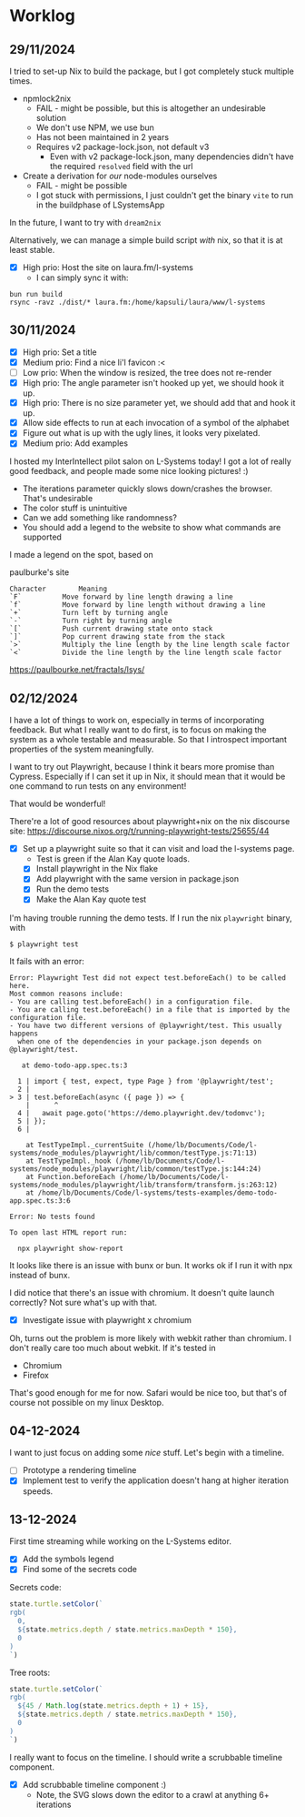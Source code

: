 # Worklog

## 29/11/2024

I tried to set-up Nix to build the package, but I got completely stuck multiple times.

- npmlock2nix
  - FAIL - might be possible, but this is altogether an undesirable solution
  - We don't use NPM, we use bun
  - Has not been maintained in 2 years
  - Requires v2 package-lock.json, not default v3
    - Even with v2 package-lock.json, many dependencies didn't have the required `resolved` field with the url
- Create a derivation for _our_ node-modules ourselves
  - FAIL - might be possible
  - I got stuck with permissions, I just couldn't get the binary `vite` to run in the buildphase of LSystemsApp

In the future, I want to try with `dream2nix`

Alternatively, we can manage a simple build script _with_ nix, so that it is at least stable.

- [x] High prio: Host the site on laura.fm/l-systems
  - I can simply sync it with:
```shell
bun run build
rsync -ravz ./dist/* laura.fm:/home/kapsuli/laura/www/l-systems 
```

## 30/11/2024

- [x] High prio: Set a title
- [x] Medium prio: Find a nice li'l favicon :<
- [ ] Low prio: When the window is resized, the tree does not re-render
- [x] High prio: The angle parameter isn't hooked up yet, we should hook it up.
- [x] High prio: There is no size parameter yet, we should add that and hook it up.
- [x] Allow side effects to run at each invocation of a symbol of the alphabet
- [x] Figure out what is up with the ugly lines, it looks very pixelated.
- [x] Medium prio: Add examples

I hosted my InterIntellect pilot salon on L-Systems today! I got a lot of really good feedback, and people made some
nice looking pictures! :)

- The iterations parameter quickly slows down/crashes the browser. That's undesirable
- The color stuff is unintuitive
- Can we add something like randomness?
- You should add a legend to the website to show what commands are supported

I made a legend on the spot, based on

paulburke's site

```
Character        Meaning
`F`	         Move forward by line length drawing a line
`f`	         Move forward by line length without drawing a line
`+`	         Turn left by turning angle
`-`	         Turn right by turning angle
`[`	         Push current drawing state onto stack
`]`	         Pop current drawing state from the stack
`>`	         Multiply the line length by the line length scale factor
`<`	         Divide the line length by the line length scale factor
```

https://paulbourke.net/fractals/lsys/

## 02/12/2024

I have a lot of things to work on, especially in terms of incorporating feedback.
But what I really want to do first, is to focus on making the system as a whole testable and measurable.
So that I introspect important properties of the system meaningfully.

I want to try out Playwright, because I think it bears more promise than Cypress.
Especially if I can set it up in Nix, it should mean that it would be one command to run tests on any environment!

That would be wonderful!

There're a lot of good resources about playwright+nix on the nix discourse site:
https://discourse.nixos.org/t/running-playwright-tests/25655/44

- [x] Set up a playwright suite so that it can visit and load the l-systems page.
  - Test is green if the Alan Kay quote loads.
  - [x] Install playwright in the Nix flake
  - [x] Add playwright with the same version in package.json
  - [x] Run the demo tests
  - [x] Make the Alan Kay quote test
    
I'm having trouble running the demo tests. If I run the nix `playwright` binary, with

```shell
$ playwright test
```

It fails with an error:

```shell
Error: Playwright Test did not expect test.beforeEach() to be called here.
Most common reasons include:
- You are calling test.beforeEach() in a configuration file.
- You are calling test.beforeEach() in a file that is imported by the configuration file.
- You have two different versions of @playwright/test. This usually happens
  when one of the dependencies in your package.json depends on @playwright/test.

   at demo-todo-app.spec.ts:3

  1 | import { test, expect, type Page } from '@playwright/test';
  2 |
> 3 | test.beforeEach(async ({ page }) => {
    |      ^
  4 |   await page.goto('https://demo.playwright.dev/todomvc');
  5 | });
  6 |

    at TestTypeImpl._currentSuite (/home/lb/Documents/Code/l-systems/node_modules/playwright/lib/common/testType.js:71:13)
    at TestTypeImpl._hook (/home/lb/Documents/Code/l-systems/node_modules/playwright/lib/common/testType.js:144:24)
    at Function.beforeEach (/home/lb/Documents/Code/l-systems/node_modules/playwright/lib/transform/transform.js:263:12)
    at /home/lb/Documents/Code/l-systems/tests-examples/demo-todo-app.spec.ts:3:6

Error: No tests found

To open last HTML report run:

  npx playwright show-report
```

It looks like there is an issue with bunx or bun.
It works ok if I run it with npx instead of bunx.

I did notice that there's an issue with chromium. It doesn't quite launch correctly? Not sure what's up with that.

- [x] Investigate issue with playwright x chromium

Oh, turns out the problem is more likely with webkit rather than chromium. I don't really care too much about webkit.
If it's tested in 

- Chromium
- Firefox

That's good enough for me for now. Safari would be nice too, but that's of course not possible on my linux Desktop.

## 04-12-2024

I want to just focus on adding some _nice_ stuff. Let's begin with a timeline.

- [ ] Prototype a rendering timeline
- [x] Implement test to verify the application doesn't hang at higher iteration speeds.

## 13-12-2024

First time streaming while working on the L-Systems editor.

- [x] Add the symbols legend
- [x] Find some of the secrets code

Secrets code:

```js
state.turtle.setColor(`
rgb(
  0,
  ${state.metrics.depth / state.metrics.maxDepth * 150},
  0
)
`)
```

Tree roots:

```js
state.turtle.setColor(`
rgb(
  ${45 / Math.log(state.metrics.depth + 1) + 15},
  ${state.metrics.depth / state.metrics.maxDepth * 150},
  0
)
`)
```

I really want to focus on the timeline.
I should write a scrubbable timeline component.

- [x] Add scrubbable timeline component :)
  - Note, the SVG slows down the editor to a crawl at anything 6+ iterations
